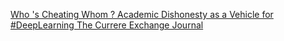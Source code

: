 [Who 's Cheating Whom ? Academic Dishonesty as a Vehicle for #DeepLearning   The Currere Exchange Journal](https://qi.tc/qi/112919)